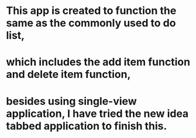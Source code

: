 # This app is created to function the same as the commonly used to do list,
# which includes the add item function and delete item function, 
# besides using single-view application, I have tried the new idea tabbed application to finish this.
